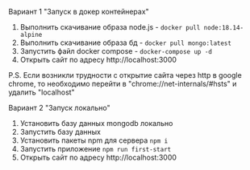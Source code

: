 Вариант 1 "Запуск в докер контейнерах"
1. Выполнить скачивание образа node.js - `docker pull node:18.14-alpine`
2. Выполнить скачивание образа бд - `docker pull mongo:latest`
3. Запустить файл docker compose - `docker-compose up -d`
4. Открыть сайт по адресу http://localhost:3000

P.S. Если возникли трудности с открытие сайта через http в google chrome, то необходимо перейти в "chrome://net-internals/#hsts" и удалить "localhost"

Вариант 2 "Запуск локально"
1. Установить базу данных mongodb локально
2. Запустить базу данных 
3. Установить пакеты npm для сервера `npm i`
4. Запустить приложение `npm run first-start`
5. Открыть сайт по адресу http://localhost:3000

